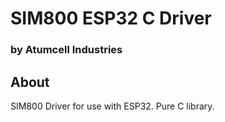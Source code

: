 # SIM800 ESP32 C Driver 
### by Atumcell Industries
## About

SIM800 Driver for use with ESP32. Pure C library. 